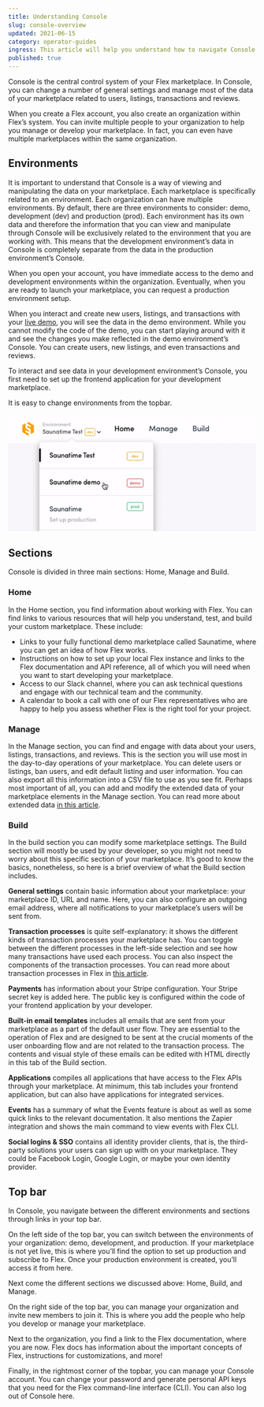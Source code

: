 ```yaml
---
title: Understanding Console
slug: console-overview
updated: 2021-06-15
category: operator-guides
ingress: This article will help you understand how to navigate Console.
published: true
---
```


Console is the central control system of your Flex marketplace. In
Console, you can change a number of general settings and manage most of
the data of your marketplace related to users, listings, transactions
and reviews.

When you create a Flex account, you also create an organization within
Flex’s system. You can invite multiple people to your organization to
help you manage or develop your marketplace. In fact, you can even have
multiple marketplaces within the same organization.

## Environments

It is important to understand that Console is a way of viewing and
manipulating the data on your marketplace. Each marketplace is
specifically related to an environment. Each organization can have
multiple environments. By default, there are three environments to
consider: demo, development (dev) and production (prod). Each
environment has its own data and therefore the information that you can
view and manipulate through Console will be exclusively related to the
environment that you are working with. This means that the development
environment’s data in Console is completely separate from the data in
the production environment’s Console.

When you open your account, you have immediate access to the demo and
development environments within the organization. Eventually, when you
are ready to launch your marketplace, you can request a production
environment setup.

When you interact and create new users, listings, and transactions with
your [live demo](https://flex-console.sharetribe.com), you will see the
data in the demo environment. While you cannot modify the code of the
demo, you can start playing around with it and see the changes you make
reflected in the demo environment’s Console. You can create users, new
listings, and even transactions and reviews.

To interact and see data in your development environment’s Console, you
first need to set up the frontend application for your development
marketplace.

It is easy to change environments from the topbar.

![Change environments](./env-change.png)

## Sections

Console is divided in three main sections: Home, Manage and Build.

### Home

In the Home section, you find information about working with Flex. You
can find links to various resources that will help you understand, test,
and build your custom marketplace. These include:

- Links to your fully functional demo marketplace called Saunatime,
  where you can get an idea of how Flex works.
- Instructions on how to set up your local Flex instance and links to
  the Flex documentation and API reference, all of which you will need
  when you want to start developing your marketplace.
- Access to our Slack channel, where you can ask technical questions and
  engage with our technical team and the community.
- A calendar to book a call with one of our Flex representatives who are
  happy to help you assess whether Flex is the right tool for your
  project.

### Manage

In the Manage section, you can find and engage with data about your
users, listings, transactions, and reviews. This is the section you will
use most in the day-to-day operations of your marketplace. You can
delete users or listings, ban users, and edit default listing and user
information. You can also export all this information into a CSV file to
use as you see fit. Perhaps most important of all, you can add and
modify the extended data of your marketplace elements in the Manage
section. You can read more about extended data
[in this article](https://www.sharetribe.com/docs/operator-guides/extended-data-introduction/).

### Build

In the build section you can modify some marketplace settings. The Build
section will mostly be used by your developer, so you might not need to
worry about this specific section of your marketplace. It’s good to know
the basics, nonetheless, so here is a brief overview of what the Build
section includes.

**General settings** contain basic information about your marketplace:
your marketplace ID, URL and name. Here, you can also configure an
outgoing email address, where all notifications to your marketplace’s
users will be sent from.

**Transaction processes** is quite self-explanatory: it shows the
different kinds of transaction processes your marketplace has. You can
toggle between the different processes in the left-side selection and
see how many transactions have used each process. You can also inspect
the components of the transaction processes. You can read more about
transaction processes in Flex in
[this article](https://www.sharetribe.com/docs/operator-guides/transaction-process/).

**Payments** has information about your Stripe configuration. Your
Stripe secret key is added here. The public key is configured within the
code of your frontend application by your developer.

**Built-in email templates** includes all emails that are sent from your
marketplace as a part of the default user flow. They are essential to
the operation of Flex and are designed to be sent at the crucial moments
of the user onboarding flow and are not related to the transaction
process. The contents and visual style of these emails can be edited
with HTML directly in this tab of the Build section.

**Applications** compiles all applications that have access to the Flex
APIs through your marketplace. At minimum, this tab includes your
frontend application, but can also have applications for integrated
services.

**Events** has a summary of what the Events feature is about as well as
some quick links to the relevant documentation. It also mentions the
Zapier integration and shows the main command to view events with Flex
CLI.

**Social logins & SSO** contains all identity provider clients, that is,
the third-party solutions your users can sign up with on your
marketplace. They could be Facebook Login, Google Login, or maybe your
own identity provider.

## Top bar

In Console, you navigate between the different environments and sections
through links in your top bar.

On the left side of the top bar, you can switch between the environments
of your organization: demo, development, and production. If your
marketplace is not yet live, this is where you’ll find the option to set
up production and subscribe to Flex. Once your production environment is
created, you’ll access it from here.

Next come the different sections we discussed above: Home, Build, and
Manage.

On the right side of the top bar, you can manage your organization and
invite new members to join it. This is where you add the people who help
you develop or manage your marketplace.

Next to the organization, you find a link to the Flex documentation,
where you are now. Flex docs has information about the important
concepts of Flex, instructions for customizations, and more!

Finally, in the rightmost corner of the topbar, you can manage your
Console account. You can change your password and generate personal API
keys that you need for the Flex command-line interface (CLI). You can
also log out of Console here.
